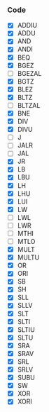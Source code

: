 ### Code

- [x] ADDIU
- [x] ADDU
- [x] AND
- [x] ANDI
- [x] BEQ
- [x] BGEZ
- [ ] BGEZAL
- [x] BGTZ
- [x] BLEZ
- [x] BLTZ
- [ ] BLTZAL
- [x] BNE
- [x] DIV
- [x] DIVU
- [ ] J
- [ ] JALR
- [ ] JAL
- [x] JR
- [x] LB
- [x] LBU
- [x] LH
- [x] LHU
- [x] LUI
- [x] LW
- [ ] LWL
- [ ] LWR
- [ ] MTHI
- [ ] MTLO
- [x] MULT
- [x] MULTU
- [x] OR
- [x] ORI
- [x] SB
- [x] SH
- [x] SLL
- [x] SLLV
- [x] SLT
- [x] SLTI
- [x] SLTIU
- [x] SLTU
- [x] SRA
- [x] SRAV
- [x] SRL
- [x] SRLV
- [x] SUBU
- [x] SW
- [x] XOR
- [x] XORI

